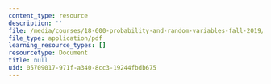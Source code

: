 ```yaml
---
content_type: resource
description: ''
file: /media/courses/18-600-probability-and-random-variables-fall-2019/05709017971fa3408cc319244fbdb675_MIT18_600F19_lec25.pdf
file_type: application/pdf
learning_resource_types: []
resourcetype: Document
title: null
uid: 05709017-971f-a340-8cc3-19244fbdb675
---
```

